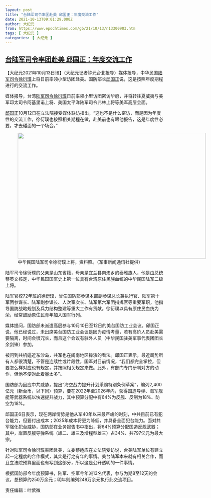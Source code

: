 ```yaml
---
layout: post
title: "台陆军司令率团赴美 邱国正：年度交流工作"
date: 2021-10-13T09:01:29.000Z
author: 大纪元
from: https://www.epochtimes.com/gb/21/10/13/n13300903.htm
tags: [ 大纪元 ]
categories: [ 大纪元 ]
---
```

<!--1634115689000-->
[台陆军司令率团赴美 邱国正：年度交流工作](https://www.epochtimes.com/gb/21/10/13/n13300903.htm)
------

<div>
<p>【大纪元2021年10月13日讯】（大纪元记者钟元台北报导）媒体报导，中华民国<a href="https://www.epochtimes.com/gb/tag/%E9%99%86%E5%86%9B%E5%8F%B8%E4%BB%A4.html">陆军司令</a><a href="https://www.epochtimes.com/gb/tag/%E5%BE%90%E8%A1%8D%E7%92%9E.html">徐衍璞</a>上将日前率领小型访团赴美。国防部长<a href="https://www.epochtimes.com/gb/tag/%E9%82%B1%E5%9B%BD%E6%AD%A3.html">邱国正</a>说，这是按照年度期程进行的交流工作。</p><p>媒体报导，台湾<a href="https://www.epochtimes.com/gb/tag/%E9%99%86%E5%86%9B%E5%8F%B8%E4%BB%A4.html">陆军司令</a><a href="https://www.epochtimes.com/gb/tag/%E5%BE%90%E8%A1%8D%E7%92%9E.html">徐衍璞</a>日前率领小型访团密访华府，并将转往夏威夷与美军印太司令阿基里诺上将、美国太平洋陆军司令弗林上将等美军高层会面。</p><p><a href="https://www.epochtimes.com/gb/tag/%E9%82%B1%E5%9B%BD%E6%AD%A3.html">邱国正</a>10月12日在立法院接受媒体联访指出，“这也不是什么密访，而是因为年度性的交流工作，徐衍璞也按照相关期程在做，赴美前也有跟他报告，这是年度性必要，才去碰面的一个场合。”</p><figure id="attachment_11797384" aria-describedby="caption-attachment-11797384" style="width: 600px" class="wp-caption alignnone"><a target="_blank" href="https://i.epochtimes.com/assets/uploads/2020/01/AE9Y8934_20191105_135718_l.jpg"><img src="https://i.epochtimes.com/assets/uploads/2020/01/AE9Y8934_20191105_135718_l-600x400.jpg" alt="" width="600" height="400" class="size-large wp-image-11797384" /></a><figcaption id="caption-attachment-11797384" class="wp-caption-text">中华民国陆军司令徐衍璞上将，资料照。（军事新闻通讯社提供）</figcaption></figure><p>陆军司令徐衍璞的父亲是山东省籍，母亲是宜兰县南澳乡的泰雅族人，他是由总统蔡英文核定，中华民国国军史上第一位具有台湾原住民族血统的中华民国陆军二级上将。</p><p>陆军官校72年班的徐衍璞，曾任国防部参谋本部副参谋总长兼执行官、陆军第十军团参谋长、陆军副参谋长、人次室次长、陆军第六军团指挥官等重要军职，他指导国防战略规划及兵力结构整建等重大工作有贡献。徐衍璞以具有原住民血统为荣，经常鼓励原住民青年加入国军行列。</p><p>媒体提问，国防部未派遣高层参与10月10日至12日的美台国防工业会议。邱国正说，他已经说过，未出席美台国防工业会议是因为疫情考量，若有高阶人员赴美需要隔离，时间会很冗长，而且这个会议有驻外人员（中华民国驻美军事代表团团长余剑锋）参加。</p><p>被问到共机逼近东沙岛，共军也在闽南地区操演的看法。邱国正表示，最近局势所有人都很清楚，不管是连续性或片段性，国军对目前情况，“我们都完全掌控，但要怎么样对应也有规定，并按照相关规定来做。此外，有部门专门研判对方的动作，但他不便对此着墨太多”。</p><p>国防部为因应中共威胁，提出“海空战力提升计划采购特别条例草案”，编列2,400亿元（新台币，以下同）预算，要在2022年至2026年内，获得国造导弹、海军舰艇等武器系统以快速提升战力，其中预算分配中有64%为反舰、反制为18%、防空为18%。</p><p>邱国正6日表示，现在两岸情势是他从军40年以来最严峻的时刻，中共目前已有犯台能力，但要付出成本；2025年成本将更为降低，并具备全面犯台能力。面对共军强化犯台威胁，国防部在业务报告书中指出，将64%预算分配国造反舰武器；其中，岸置反舰导弹系统（雄二、雄三及增程型雄三）占34%、共797亿元为最大宗。</p><p>针对陆军司令徐衍璞率团赴美，立委蔡适应在立法院受访说，台美陆军单位有建立起一定程度的合作模式，其实是行之有年的事情。美台陆军本来就有相关合作，而且立法院预算里面也有写到这部分，所以这是公开透明的一件事情。</p><p>根据国防部今年度预算书，陆军、空军今年派13名代表，参与为期8至12天的会议，总预算约250万余元；明年则编列248万余元执行此交流项目。</p><p>责任编辑：叶紫微</p>
</div>
